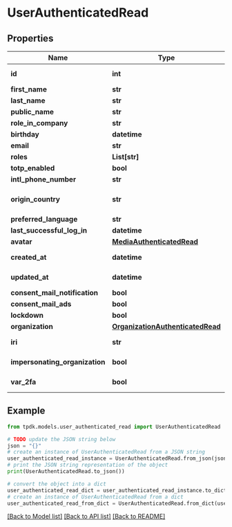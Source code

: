 # UserAuthenticatedRead



## Properties

Name | Type | Description | Notes
------------ | ------------- | ------------- | -------------
**id** | **int** |  | [optional] [readonly] 
**first_name** | **str** |  | [optional] 
**last_name** | **str** |  | [optional] 
**public_name** | **str** |  | [optional] 
**role_in_company** | **str** |  | [optional] 
**birthday** | **datetime** |  | [optional] 
**email** | **str** |  | [optional] 
**roles** | **List[str]** |  | 
**totp_enabled** | **bool** |  | [optional] 
**intl_phone_number** | **str** |  | [optional] 
**origin_country** | **str** | The originating country | [optional] 
**preferred_language** | **str** |  | [optional] 
**last_successful_log_in** | **datetime** |  | [optional] 
**avatar** | [**MediaAuthenticatedRead**](MediaAuthenticatedRead.md) |  | [optional] 
**created_at** | **datetime** |  | [optional] [readonly] 
**updated_at** | **datetime** |  | [optional] [readonly] 
**consent_mail_notification** | **bool** |  | 
**consent_mail_ads** | **bool** |  | 
**lockdown** | **bool** |  | 
**organization** | [**OrganizationAuthenticatedRead**](OrganizationAuthenticatedRead.md) |  | [optional] 
**iri** | **str** |  | [optional] [readonly] 
**impersonating_organization** | **bool** |  | [optional] [readonly] 
**var_2fa** | **bool** |  | [optional] [readonly] 

## Example

```python
from tpdk.models.user_authenticated_read import UserAuthenticatedRead

# TODO update the JSON string below
json = "{}"
# create an instance of UserAuthenticatedRead from a JSON string
user_authenticated_read_instance = UserAuthenticatedRead.from_json(json)
# print the JSON string representation of the object
print(UserAuthenticatedRead.to_json())

# convert the object into a dict
user_authenticated_read_dict = user_authenticated_read_instance.to_dict()
# create an instance of UserAuthenticatedRead from a dict
user_authenticated_read_from_dict = UserAuthenticatedRead.from_dict(user_authenticated_read_dict)
```
[[Back to Model list]](../README.md#documentation-for-models) [[Back to API list]](../README.md#documentation-for-api-endpoints) [[Back to README]](../README.md)


